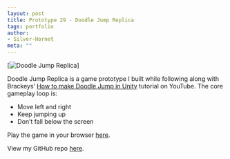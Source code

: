 ```yaml
---
layout: post
title: Prototype 29 - Doodle Jump Replica
tags: portfolio
author:
- Silver-Hornet
meta: ""
---
```


[![Doodle Jump Replica]({{site.url}}/doodle-jump-replica.gif)]

Doodle Jump Replica is a game prototype I built while following along with Brackeys’ [How to make Doodle Jump in Unity](https://www.youtube.com/watch?v=fHN-26GEVhA) tutorial on YouTube. The core gameplay loop is:

- Move left and right
- Keep jumping up 
- Don’t fall below the screen

Play the game in your browser [here](https://play.unity.com/mg/other/brackeys-doodle-jump-replica).

View my GitHub repo [here](https://github.com/silver-hornet/brackeys-doodle-jump-replica).
